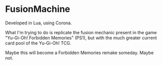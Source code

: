 # FusionMachine

Developed in Lua, using Corona.

What I'm trying to do is replicate the fusion mechanic present in the game "Yu-Gi-Oh! Forbidden Memories" (PS1), but with the much greater current card pool of the Yu-Gi-Oh! TCG.

Maybe this will become a Forbidden Memories remake someday. Maybe not.

